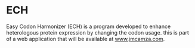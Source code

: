 # ECH
Easy Codon Harmonizer (ECH) is a program developed to enhance heterologous protein expression by changing the codon usage.
this is part of a web application that will be available at www.jmcamza.com.
